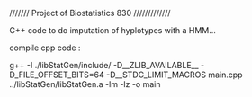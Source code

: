 ///////    Project of Biostatistics 830  /////////////

C++ code to do imputation of hyplotypes with a HMM...

compile cpp code : 


g++ -I ./libStatGen/include/ -D__ZLIB_AVAILABLE__ -D_FILE_OFFSET_BITS=64 -D__STDC_LIMIT_MACROS main.cpp ../libStatGen/libStatGen.a -lm -lz  -o main
